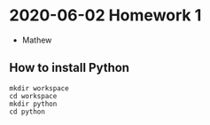 # 2020-06-02 Homework 1 
- Mathew

## How to install Python
```
mkdir workspace
cd workspace
mkdir python
cd python

```
